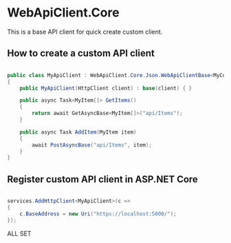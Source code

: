 # WebApiClient.Core

This is a base API client for quick create custom client.

## How to create a custom API client

```cs

public class MyApiClient : WebApiClient.Core.Json.WebApiClientBase<MyCustomErrorModel>
{
    public MyApiClient(HttpClient client) : base(client) { }

    public async Task<MyItem[]> GetItems()
    {
        return await GetAsyncBase<MyItem[]>("api/Items");
    }

    public async Task AddItem(MyItem item)
    {
        await PostAsyncBase("api/Items", item);
    }
}

```

## Register custom API client in ASP.NET Core

```cs

services.AddHttpClient<MyApiClient>(c => 
{
    c.BaseAddress = new Uri("https://localhost:5000/");
});

```

ALL SET
